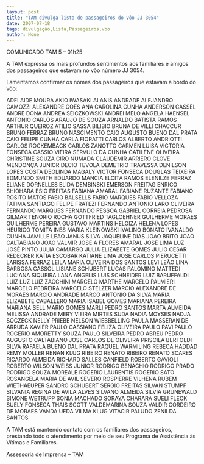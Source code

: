 ```yaml
---
layout: post
title: "TAM divulga lista de passageiros do vôo JJ 3054"
date: 2007-07-18
tags: divulgação,Lista,Passageiros,voo
author: None
---
```

COMUNICADO TAM 5 &ndash; 01h25 

A TAM expressa os mais profundos sentimentos aos familiares e amigos dos passageiros que estavam no v&ocirc;o n&uacute;mero JJ 3054. 

Lamentamos confirmar os nomes dos passageiros que estavam a bordo do v&ocirc;o: 

ADELAIDE MOURA 
AKIO IWASAKI 
ALANIS ANDRADE 
ALEJANDRO CAMOZZI 
ALEXANDRE GOES 
ANA CAROLINA CUNHA 
ANDERSON CASSEL 
ANDRE DONA 
ANDREA SEICZKOWSKI 
ANDREI MELO 
ANGELA HAENSEL 
ANTONIO CARLOS ARAUJO DE SOUZA 
ARNALDO BATISTA RAMOS 
ARTHUR QUEIROZ 
ATILIO SASSA BILIBIO 
BRUNA DE VILLI CHACCUR 
BRUNO FERRAZ 
BRUNO NASCIMENTO 
CAIO AUGUSTO BUENO DAL PRATA 
CAIO FELIPE CUNHA 
CARLA FIORATTI 
CARLOS ALBERTO ANDRIOTTI 
CARLOS ROCKEMBACK 
CARLOS ZANOTTO 
CARMEN LUISA VICTORIA FONSECA 
CASSIO VIEIRA SERVULO DA CUNHA 
CATILENE OLIVEIRA 
CHRISTINE SOUZA 
CIRO NUMADA 
CLAUDEMIR ARRIERO 
CLOVE MENDON&Ccedil;A JUNIOR 
DECIO TEVOLA 
DEMETRIO TRAVESSA 
DENILSON LOPES COSTA 
DEOLINDA MAGALY VICTOR FONSECA 
DOUGLAS TEIXEIRA 
EDMUNDO SMITH 
EDUARDO MANCIA 
ELCITA RAMOS 
ELENILZE FERRAZ 
ELIANE DORNELLES 
ELIDA DEMBINSKI 
EMERSON FREITAG 
ENRICO SHIOHARA 
ESIO FREITAS 
FABIANA AMARAL 
FABIANE RUZANTE 
FABIANO ROSITO MATOS 
FABIO BALSELLS 
FABIO MARQUES 
FABIO VELLOZA 
FATIMA SANTIAGO 
FELIPE FRATEZI 
FERNANDO ANTONIO LARO OLIVEIRA 
FERNANDO MARQUES 
FERNANDO PESSOA 
GABRIEL CORREIA PEDROSA 
GILMAR TENORIO ROCHA 
GOTTFRIED TAGLOEHNER 
GUILHERME MORAES 
GUILHERME PEREIRA 
GUSTAVO MARTINS 
HELOIZA HELENA LOPES 
HEURICO TOMITA 
INES MARIA KLEINOWSKI 
IVALINO BONATO 
IVANALDO CUNHA 
JAMILLE LEAO 
JANUS SILVA 
JAQUELINE DIAS 
JOAO BRITO 
JOAO CALTABIANO 
JOAO VALMIR 
JOSE A FLORES AMARAL 
JOS&Eacute; LIMA LUZ 
JOS&Eacute; PINTO 
JULIA CAMARGO 
JULIA ELIZABETE GOMES 
JULIO CESAR REDECKER 
KATIA ESCOBAR 
KATIANE LIMA 
JOSE CARLOS PIERUCETTI 
LARISSA FERRAZ 
LEILA MARIA OLIVEIRA DOS SANTOS 
LEVI LE&Atilde;O 
LINA BARBOSA CASSOL 
LISIANE SCHUBERT 
LUCAS PALOMINO MATTEDI 
LUCIANA SIQUEIRA LANA ANGELIS 
LUIS SCHNEIDER 
LUIZ BARUFFALDI 
LUIZ LUZ 
LUIZ ZACCHINI 
MARCELO MARTHE 
MARCELO PALMIERI 
MARCELO PEDREIRA 
MARCELO STELZER 
MARCIO ALEXANDRE DE MORAES 
MARCIO ANDRADE 
MARCO ANTONIO DA SILVA 
MARIA ELIZABETE CABALLERO 
MARIA ISABEL GOMES 
MARIANA PEREIRA 
MARIANA SELL 
MARIO GOMES 
MARLI PEDRO SANTOS 
MARTA ALMEIDA 
MELISSA ANDRADE 
MERY VIEIRA 
MIRTES SUDA 
NADIA MOYSES 
NADJA SOCZECK 
NELLY PRIEBE 
NELSON WIEBBELLING 
PAULA MASSERAN DE ARRUDA XAVIER 
PAULO CASSIANO FELIZA OLIVEIRA 
PAULO PAVI 
PAULO ROGERIO AMORETTY SOUZA 
PAULO SILVEIRA 
PEDRO ABREU 
PEDRO AUGUSTO CALTABIANO 
JOSE CARLOS DE OLIVEIRA 
PRISCILA BERTOLDI SILVA 
RAFAELA BUENO DAL PRATA 
RAQUEL WARMILING 
REBECA HADDAD 
REMY MOLLER 
RENAN KLUG RIBEIRO 
RENATO RIBEIRO 
RENATO SOARES 
RICARDO ALMEIDA 
RICHARD SALLES CANFIELD 
ROBERTO GAVIOLI 
ROBERTO WILSON WEISS JUNIOR 
RODRIGO BENACHIO 
RODRIGO PRADO 
RODRIGO SOUZA MOREALE 
ROGERIO LAURENTIS 
ROGERIO SATO 
ROSANGELA MARIA DE AVIL SEVERO 
ROSPIERRE VILHENA 
RUBEM WIETHAEUPER 
SANDRO SCHUBERT 
SERGIO FREITAS 
SILVAN STUMPF 
SILVANIA REGINA DE AVILA ALVES 
SILVANO ALMEIDA 
SILVIA GRUNEWALD 
SIMONE WETRUPP 
SONIA MACHADO 
SORAYA CHARARA 
SUELI FLECK 
SUELY FONSECA 
THAIS SCOTT 
VALDEMARINA SOUZA 
VALDIR CORDEIRO DE MORAES 
VANDA UEDA 
VILMA KLUG 
VITACIR PALUDO 
ZENILDA SANTOS 

A TAM est&aacute; mantendo contato com os familiares dos passageiros, prestando todo o atendimento por meio de seu Programa de Assist&ecirc;ncia &agrave;s V&iacute;timas e Familiares. 

Assessoria de Imprensa &ndash; TAM  